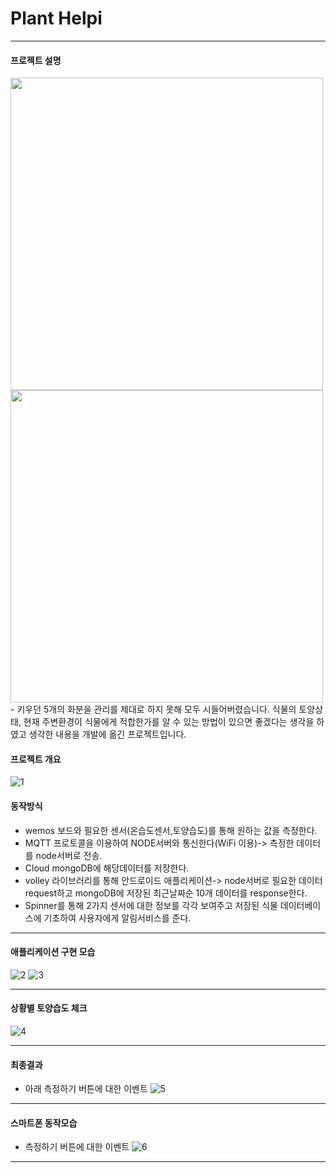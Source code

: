 
# Plant Helpi
--------------------------------------------------------------------------------------------------------------------------------------------------
#### 프로젝트 설명
<img width="500px" height="500px" src="https://user-images.githubusercontent.com/66250847/99510681-b2831600-29ca-11eb-83d1-447fe5e20b19.jpg"/>
<img width="500px" height="500px" src="https://user-images.githubusercontent.com/66250847/99510963-04c43700-29cb-11eb-8824-8b2783ea7103.jpg"/>
- 키우던 5개의 화분을 관리를 제대로 하지 못해 모두 시들어버렸습니다. 식물의 토양상태, 현재 주변환경이 식물에게 적합한가를 알 수 있는 방법이 있으면 좋겠다는 생각을 하였고 
  생각한 내용을 개발에 옮긴 프로젝트입니다.
  
#### 프로젝트 개요
  ![1](https://user-images.githubusercontent.com/66250847/99511665-e90d6080-29cb-11eb-9140-26386d020bb6.png)
  
#### 동작방식

- wemos 보드와 필요한 센서(온습도센서,토양습도)를 통해 원하는 값을 측정한다.
- MQTT 프로토콜을 이용하여 NODE서버와 통신한다(WiFi 이용)-> 측정한 데이터를 node서버로 전송.
- Cloud mongoDB에 해당데이터를 저장한다.
- volley 라이브러리를 통해 안드로이드 애플리케이션-> node서버로 필요한 데이터 request하고 mongoDB에 저장된 최근날짜순 10개 데이터를 response한다.
- Spinner를 통해 2가지 센서에 대한 정보를 각각 보여주고 저장된 식물 데이터베이스에 기초하여 사용자에게 알림서비스를 준다.

--------------------------------------------------------------------------------------------------------------------------------------------

#### 애플리케이션 구현 모습

 ![2](https://user-images.githubusercontent.com/66250847/99511675-eb6fba80-29cb-11eb-8b41-b27e10fd8862.png)
 ![3](https://user-images.githubusercontent.com/66250847/99511680-ed397e00-29cb-11eb-8d39-2a8ef1a6deb3.png)
 
 -------------------------------------------------------------------------------------------------------------------------------------------
 #### 상황별 토양습도 체크
 ![4](https://user-images.githubusercontent.com/66250847/99511494-a9467900-29cb-11eb-8b0c-e0d8584f9b91.png)
 
 -------------------------------------------------------------------------------------------------------------------------------------------
 
 #### 최종결과
 
 - 아래 측정하기 버튼에 대한 이벤트
 ![5](https://user-images.githubusercontent.com/66250847/99511684-ef034180-29cb-11eb-89bd-caa58baf061f.png)
 
 --------------------------------------------------------------------------------------------------------------------------------------------
 
 #### 스마트폰 동작모습
 - 측정하기 버튼에 대한 이벤트
  ![6](https://user-images.githubusercontent.com/66250847/99511688-f0346e80-29cb-11eb-8c00-6e52ef266c85.png)
  
  ---------------------------------------------------------------------------------------------------------------------------------------------
 
  
  

  
  
  
